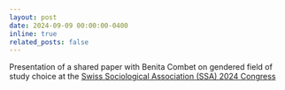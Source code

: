 ```yaml
---
layout: post
date: 2024-09-09 00:00:00-0400
inline: true
related_posts: false
---
```


Presentation of a shared paper with Benita Combet on gendered field of study choice at the <a href='https://www.fhnw.ch/plattformen/sgs-kongress/'>Swiss Sociological Association (SSA) 2024 Congress</a>